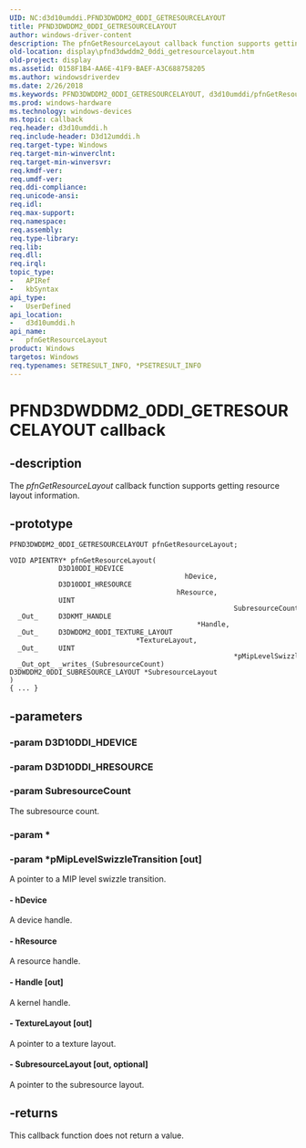 ```yaml
---
UID: NC:d3d10umddi.PFND3DWDDM2_0DDI_GETRESOURCELAYOUT
title: PFND3DWDDM2_0DDI_GETRESOURCELAYOUT
author: windows-driver-content
description: The pfnGetResourceLayout callback function supports getting resource layout information.
old-location: display\pfnd3dwddm2_0ddi_getresourcelayout.htm
old-project: display
ms.assetid: 0158F1B4-AA6E-41F9-BAEF-A3C688758205
ms.author: windowsdriverdev
ms.date: 2/26/2018
ms.keywords: PFND3DWDDM2_0DDI_GETRESOURCELAYOUT, d3d10umddi/pfnGetResourceLayout, display.pfnd3dwddm2_0ddi_getresourcelayout, pfnGetResourceLayout, pfnGetResourceLayout callback function [Display Devices]
ms.prod: windows-hardware
ms.technology: windows-devices
ms.topic: callback
req.header: d3d10umddi.h
req.include-header: D3d12umddi.h
req.target-type: Windows
req.target-min-winverclnt: 
req.target-min-winversvr: 
req.kmdf-ver: 
req.umdf-ver: 
req.ddi-compliance: 
req.unicode-ansi: 
req.idl: 
req.max-support: 
req.namespace: 
req.assembly: 
req.type-library: 
req.lib: 
req.dll: 
req.irql: 
topic_type:
-	APIRef
-	kbSyntax
api_type:
-	UserDefined
api_location:
-	d3d10umddi.h
api_name:
-	pfnGetResourceLayout
product: Windows
targetos: Windows
req.typenames: SETRESULT_INFO, *PSETRESULT_INFO
---
```


# PFND3DWDDM2_0DDI_GETRESOURCELAYOUT callback


## -description


The <i>pfnGetResourceLayout</i> callback function supports getting resource layout information. 


## -prototype


````
PFND3DWDDM2_0DDI_GETRESOURCELAYOUT pfnGetResourceLayout;

VOID APIENTRY* pfnGetResourceLayout(
            D3D10DDI_HDEVICE                                            hDevice,
            D3D10DDI_HRESOURCE                                          hResource,
            UINT                                                        SubresourceCount,
  _Out_     D3DKMT_HANDLE                                               *Handle,
  _Out_     D3DWDDM2_0DDI_TEXTURE_LAYOUT                                *TextureLayout,
  _Out_     UINT                                                        *pMipLevelSwizzleTransition,
  _Out_opt_ _writes_(SubresourceCount) D3DWDDM2_0DDI_SUBRESOURCE_LAYOUT *SubresourceLayout
)
{ ... }
````


## -parameters




### -param D3D10DDI_HDEVICE


### -param D3D10DDI_HRESOURCE


### -param SubresourceCount

The subresource count.


### -param *








### -param *pMipLevelSwizzleTransition [out]

A pointer to a MIP level swizzle transition. 


#### - hDevice

A device handle.


#### - hResource

A resource handle. 


#### - Handle [out]

A kernel handle.


#### - TextureLayout [out]

A pointer to a texture layout.


#### - SubresourceLayout [out, optional]

A pointer to the subresource layout.


## -returns



This callback function does not return a value.




